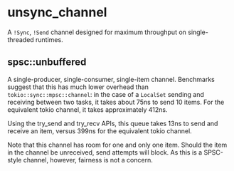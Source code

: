 # unsync_channel

A `!Sync`, `!Send` channel designed for maximum throughput on single-threaded runtimes. 

## spsc::unbuffered

A single-producer, single-consumer, single-item channel. Benchmarks suggest that this has much lower overhead than
`tokio::sync::mpsc::channel`: in the case of a `LocalSet` sending and receiving between two tasks, it
takes about 75ns to send 10 items. For the equivalent tokio channel, it takes approximately 412ns.

Using the try_send and try_recv APIs, this queue takes 13ns to send and receive an item, versus 399ns for
the equivalent tokio channel.

Note that this channel has room for one and only one item. Should the item in the channel be unreceived, send attempts
will block. As this is a SPSC-style channel, however, fairness is not a concern.
